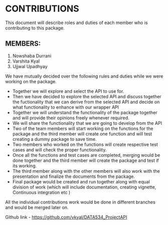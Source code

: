 # CONTRIBUTIONS

This document will describe roles and duties of each member who is contributing to this package.

## MEMBERS:
1. Nowshaba Durrani
2. Varshita Kyal
3. Ujjwal Upadhyay

We have mutually decided over the following rules and duties while we were working on the package. 

- Together we will explore and select the API to use for.
- Then we have decided to explore the selected API and discuss together the fuctionality that we can derive from the selected API and decide on what functionality to enhance with our wrapper API
- Together we will understand the functionality of the package together and will provide their opinions freely whenever required.
- We will share the functionality that we are going to develop from the API
- Two of the team members will start working on the functions for the package and the third member will create one function and will test creating a dummy package to save time.
- Two members who worked on the functions will create respective test cases and will check the proper functionality.
- Once all the functions and test cases are completed, merging would be done together and the third member will create the package and test if its working.
- The third member along with the other members will also work with the presentation and finalize the documents from the package.
- Final package would be created and run together along with equal division of work (which will include documentation, creating vignette, Continuous integration etc )

All the individual contributions work would be done in different branches and would be merged later on.

Github link - https://github.com/vkyal/DATA534_ProjectAPI
